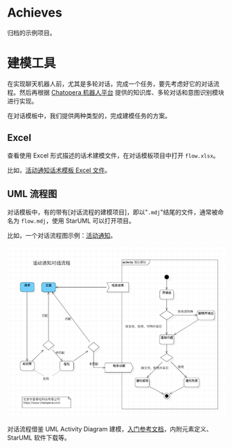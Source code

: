 # Achieves

归档的示例项目。

# 建模工具

在实现聊天机器人前，尤其是多轮对话，完成一个任务，要先考虑好它的对话流程。然后再根据 [Chatopera 机器人平台](https://bot.chatopera.com) 提供的知识库、多轮对话和意图识别模块进行实现。

在对话模板中，我们提供两种类型的，完成建模任务的方案。

## Excel

查看使用 Excel 形式描述的话术建模文件，在对话模板项目中打开 `flow.xlsx`。

比如，[活动通知话术模板 Excel 文件](./活动通知)。

## UML 流程图

对话模板中，有的带有[对话流程的建模项目]，即以"`.mdj`"结尾的文件，通常被命名为 `flow.mdj`，使用 StarUML 可以打开项目。

比如，一个对话流程图示例：[活动通知](./活动通知)。

![](./assets/6.png)

对话流程借鉴 UML Activity Diagram 建模，[入门参考文档](https://chatopera.blog.csdn.net/article/details/108133764)，内附元素定义、StarUML 软件下载等。